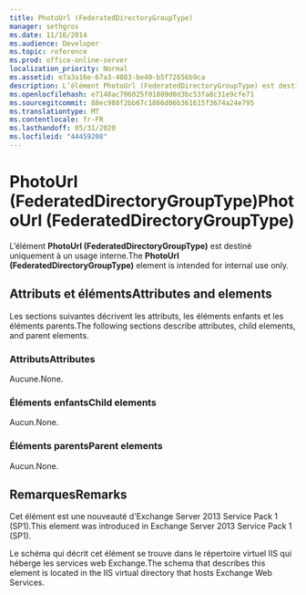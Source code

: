 ```yaml
---
title: PhotoUrl (FederatedDirectoryGroupType)
manager: sethgros
ms.date: 11/16/2014
ms.audience: Developer
ms.topic: reference
ms.prod: office-online-server
localization_priority: Normal
ms.assetid: e7a3a16e-67a3-4083-be40-b5f72656b9ca
description: L’élément PhotoUrl (FederatedDirectoryGroupType) est destiné uniquement à un usage interne.
ms.openlocfilehash: e7148ac706025f01809d0d3bc53fa8c31e9cfe71
ms.sourcegitcommit: 88ec988f2bb67c1866d06b361615f3674a24e795
ms.translationtype: MT
ms.contentlocale: fr-FR
ms.lasthandoff: 05/31/2020
ms.locfileid: "44459208"
---
```

# <a name="photourl-federateddirectorygrouptype"></a><span data-ttu-id="6632f-103">PhotoUrl (FederatedDirectoryGroupType)</span><span class="sxs-lookup"><span data-stu-id="6632f-103">PhotoUrl (FederatedDirectoryGroupType)</span></span>

<span data-ttu-id="6632f-104">L’élément **PhotoUrl (FederatedDirectoryGroupType)** est destiné uniquement à un usage interne.</span><span class="sxs-lookup"><span data-stu-id="6632f-104">The **PhotoUrl (FederatedDirectoryGroupType)** element is intended for internal use only.</span></span> 

## <a name="attributes-and-elements"></a><span data-ttu-id="6632f-105">Attributs et éléments</span><span class="sxs-lookup"><span data-stu-id="6632f-105">Attributes and elements</span></span>

<span data-ttu-id="6632f-106">Les sections suivantes décrivent les attributs, les éléments enfants et les éléments parents.</span><span class="sxs-lookup"><span data-stu-id="6632f-106">The following sections describe attributes, child elements, and parent elements.</span></span>
  
### <a name="attributes"></a><span data-ttu-id="6632f-107">Attributs</span><span class="sxs-lookup"><span data-stu-id="6632f-107">Attributes</span></span>

<span data-ttu-id="6632f-108">Aucune.</span><span class="sxs-lookup"><span data-stu-id="6632f-108">None.</span></span>
  
### <a name="child-elements"></a><span data-ttu-id="6632f-109">Éléments enfants</span><span class="sxs-lookup"><span data-stu-id="6632f-109">Child elements</span></span>

<span data-ttu-id="6632f-110">Aucun.</span><span class="sxs-lookup"><span data-stu-id="6632f-110">None.</span></span>
  
### <a name="parent-elements"></a><span data-ttu-id="6632f-111">Éléments parents</span><span class="sxs-lookup"><span data-stu-id="6632f-111">Parent elements</span></span>

<span data-ttu-id="6632f-112">Aucun.</span><span class="sxs-lookup"><span data-stu-id="6632f-112">None.</span></span>
  
## <a name="remarks"></a><span data-ttu-id="6632f-113">Remarques</span><span class="sxs-lookup"><span data-stu-id="6632f-113">Remarks</span></span>

<span data-ttu-id="6632f-114">Cet élément est une nouveauté d'Exchange Server 2013 Service Pack 1 (SP1).</span><span class="sxs-lookup"><span data-stu-id="6632f-114">This element was introduced in Exchange Server 2013 Service Pack 1 (SP1).</span></span>
  
<span data-ttu-id="6632f-115">Le schéma qui décrit cet élément se trouve dans le répertoire virtuel IIS qui héberge les services web Exchange.</span><span class="sxs-lookup"><span data-stu-id="6632f-115">The schema that describes this element is located in the IIS virtual directory that hosts Exchange Web Services.</span></span>
  

